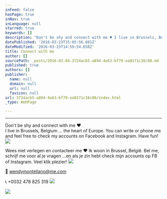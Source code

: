 ```yaml
---
inFeed: false
hasPage: true
inNav: true
inLanguage: null
starred: true
keywords: []
description: "Don't be shy and connect with me ♥ I live in Brussels, Belgium ... the heart of Europe. You can write or phone me and feel free to check my accounts on Facebook and Instagram. Have fun!"
datePublished: '2016-03-23T15:05:56.801Z'
dateModified: '2016-03-23T14:59:54.658Z'
title: Connect with me
author: []
sourcePath: _posts/2016-03-04-3724acb5-a894-4e63-bf79-ea0171c38c00.md
published: true
authors: []
publisher:
  name: null
  domain: null
  url: null
  favicon: null
url: 3724acb5-a894-4e63-bf79-ea0171c38c00/index.html
_type: WebPage

---
```

****

Don't be shy and connect with me ♥   
I live in Brussels, Belgium ... the heart of Europe. You can write or phone me and feel free to check my accounts on Facebook and Instagram. Have fun!
![](https://the-grid-user-content.s3-us-west-2.amazonaws.com/302493f7-af5d-4317-b8da-6416a6afb660.jpg)

Wees niet verlegen en contacteer me ♥                                                                Ik
woon in Brussel, België. Bel me, schrijf me voor al je vragen ...en als
je zin hebt check mijn accounts op FB of Instagram. Veel klik plezier!  ![](https://the-grid-user-content.s3-us-west-2.amazonaws.com/e66a3004-79e4-4326-91b6-415fdbb36413.jpg)

💌 wendymontellano@me.com

📞 +0032 478 825 319
![](https://s3-us-west-2.amazonaws.com/the-grid-img/p/5a413b82b6b9513efce20ce945f93e9448e8ec71.png)

[][0]
![](https://the-grid-user-content.s3-us-west-2.amazonaws.com/f360727a-6c5a-4cfb-a75d-159d85c43157.png)

[0]: https://twitter.com/goldenpineappel?lang=nl